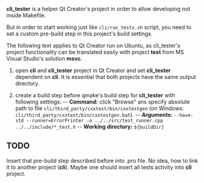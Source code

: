 **cli_tester** is a helper Qt Creator's project in order to allow developing not inside Makefile.

But in order to start working just like `cli/run_tests.sh` script, you need to set a custom pre-build step in this project's build settings.

The following text applies to Qt Creator run on Ubuntu, as cli_tester's project functionality can be translated easily with project **test** from MS Visual Studio's solution **msvc**.

1) open **cli** and **cli_tester** project in Qt Creator and set **cli_tester** dependent on **cli**. It is essential that both projects have the same output directory.

2) create a build step before qmake's build step for **cli_tester** with following settings:
-- **Command:** click "Browse" ans specify absolute path to file `cli/third_party/cxxtest/bin/cxxtestgen` (on Windows: `cli/third_party/cxxtest/bin/cxxtestgen.bat`).
-- **Arguments:** `--have-std --runner=ErrorPrinter -o ../../src/test_runner.cpp ../../include/*_test.h`
-- **Working directory:** `${buildDir}`

## TODO
Insert that pre-build step described before into .pro file. No idea, how to link it to another project (**cli**). Maybe one should insert all tests activity into **cli** project.
